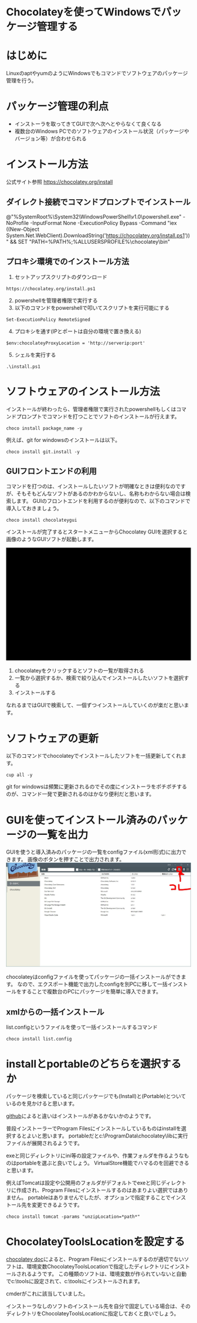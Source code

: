 # Chocolateyを使ってWindowsでパッケージ管理する

# はじめに
LinuxのaptやyumのようにWindowsでもコマンドでソフトウェアのパッケージ管理を行う。

# パッケージ管理の利点
* インストーラを取ってきてGUIで次へ次へとやらなくて良くなる
* 複数台のWindows PCでのソフトウェアのインストール状況（パッケージやバージョン等）が合わせられる

# インストール方法
公式サイト参照
https://chocolatey.org/install

## ダイレクト接続でコマンドプロンプトでインストール
@"%SystemRoot%\System32\WindowsPowerShell\v1.0\powershell.exe" -NoProfile -InputFormat None -ExecutionPolicy Bypass -Command "iex ((New-Object System.Net.WebClient).DownloadString('https://chocolatey.org/install.ps1'))" && SET "PATH=%PATH%;%ALLUSERSPROFILE%\chocolatey\bin"

## プロキシ環境でのインストール方法
1. セットアップスクリプトのダウンロード
```
https://chocolatey.org/install.ps1
```
2. powershellを管理者権限で実行する
3. 以下のコマンドをpowershellで叩いてスクリプトを実行可能にする
```
Set-ExecutionPolicy RemoteSigned
```
4. プロキシを通す(IPとポートは自分の環境で置き換える)
```
$env:chocolateyProxyLocation = 'http://serverip:port'
```
5. シェルを実行する
```
.\install.ps1
```

# ソフトウェアのインストール方法
インストールが終わったら、管理者権限で実行されたpowershellもしくはコマンドプロンプトでコマンドを打つことでソフトのインストールが行えます。

```
choco install package_name -y
```

例えば、git for windowsのインストールは以下。

```
choco install git.install -y
```

## GUIフロントエンドの利用
コマンドを打つのは、インストールしたいソフトが明確なときは便利なのですが、そもそもどんなソフトがあるのかわからないし、名称もわからない場合は検索します。
GUIのフロントエンドを利用するのが便利なので、以下のコマンドで導入しておきましょう。

```
choco install chocolateygui
```

インストールが完了するとスタートメニューからChocolatey GUIを選択すると画像のようなGUIソフトが起動します。

![GUI操作](./chocolateygui.gif)

1. chocolateyをクリックするとソフトの一覧が取得される
2. 一覧から選択するか、検索で絞り込んでインストールしたいソフトを選択する
3. インストールする

なれるまではGUIで検索して、一個ずつインストールしていくのが楽だと思います。

# ソフトウェアの更新
以下のコマンドでchocolateyでインストールしたソフトを一括更新してくれます。

```
cup all -y
```
git for windowsは頻繁に更新されるのでその度にインストーラをポチポチするのが、コマンド一発で更新されるのはかなり便利だと思います。

# GUIを使ってインストール済みのパッケージの一覧を出力
GUIを使うと導入済みのパッケージの一覧をconfigファイル(xml形式)に出力できます。
画像のボタンを押すことで出力されます。
![chocolateyGUI.jpg](./chocolateyGUI.jpg)

chocolateyはconfigファイルを使ってパッケージの一括インストールができます。
なので、エクスポート機能で出力したconfigを別PCに移して一括インストールをすることで複数台のPCにパッケージを簡単に導入できます。

## xmlからの一括インストール
list.configというファイルを使って一括インストールするコマンド

```
choco install list.config
```
# installとportableのどちらを選択するか
パッケージを検索していると同じパッケージでも(Install)と(Portable)とついているのを見かけると思います。

[github](https://github.com/chocolatey/choco/wiki/ChocolateyFAQs#what-distinction-does-chocolatey-make-between-an-installable-and-a-portable-application)によると違いはインストールがあるかないかのようです。

普段インストーラーでProgram Filesにインストールしているものはinstallを選択するとよいと思います。
portableだとc:\ProgramData\chocolatey\libに実行ファイルが展開されるようです。

exeと同じディレクトリにini等の設定ファイルや、作業フォルダを作るようなものはportableを選ぶと良いでしょう。
VirtualStore機能でハマるのを回避できると思います。

例えばTomcatは設定や公開用のフォルダがデフォルトでexeと同じディレクトリに作成され、Program Filesにインストールするのはあまりよい選択ではありません。
portableはありませんでしたが、オプションで指定することでインストール先を変更できるようです。

```
choco install tomcat -params "unzipLocation=*path*"
```

# ChocolateyToolsLocationを設定する
[chocolatey doc](https://chocolatey.org/docs/helpers-get-tools-location)によると、Program Filesにインストールするのが適切でないソフトは、環境変数ChocolateyToolsLocationで指定したディレクトリにインストールされるようです。
この種類のソフトは、環境変数が作られていないと自動でc:\toolsに設定されて、c:\toolsにインストールされます。

cmderがこれに該当していました。

インストーラなしのソフトのインストール先を自分で固定している場合は、そのディレクトリをChocolateyToolsLocationに指定しておくと良いでしょう。
